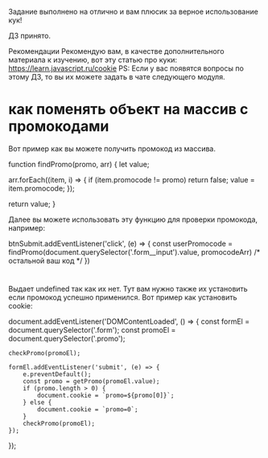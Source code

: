 Задание выполнено на отлично и вам плюсик за верное использование кук!

ДЗ принято.

Рекомендации
Рекомендую вам, в качестве дополнительного материала к изучению, вот эту статью про куки:
https://learn.javascript.ru/cookie
PS: Если у вас появятся вопросы по этому ДЗ, то вы их можете задать в чате следующего модуля.

# как поменять объект на массив c промокодами
Вот пример как вы можете получить промокод из массива.

function findPromo(promo, arr) {
  let value;

  arr.forEach((item, i) => {
    if (item.promocode != promo) return false;
    value = item.promocode;
  });

  return value;
}


​Далее вы можете использовать эту функцию для проверки промокода, например:

btnSubmit.addEventListener('click', (e) => {
  const userPromocode = findPromo(document.querySelector('.form__input').value, promocodeArr)
  /* остальной ваш код */
})


#
Выдает undefined так как их нет. Тут вам нужно также их установить если промокод успешно применился. Вот пример как  установить cookie:

document.addEventListener('DOMContentLoaded', () => {
    const formEl = document.querySelector('.form');
    const promoEl = document.querySelector('.promo');

    checkPromo(promoEl);

    formEl.addEventListener('submit', (e) => {
        e.preventDefault();
        const promo = getPromo(promoEl.value);
        if (promo.length > 0) {
            document.cookie = `promo=${promo[0]}`;
        } else {
            document.cookie = `promo=0`;
        }
        checkPromo(promoEl);
    });
});
